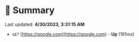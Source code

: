# 📖 Summary
Last updated: **4/30/2023, 3:31:15 AM**

- `GET` [https://google.com](https://google.com) - **Up** (191ms)
